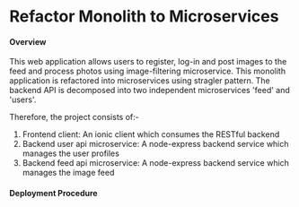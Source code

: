 #  Refactor Monolith to Microservices
#### Overview
This web application allows users to register, log-in and post images to the feed and process photos using image-filtering microservice. This monolith application is refactored into microservices using stragler pattern. The backend API is decomposed into two independent microservices 'feed' and 'users'.

Therefore, the project consists of:-
1. Frontend client: An ionic client which consumes the RESTful backend
2. Backend user api microservice: A node-express backend service which manages the user profiles
3. Backend feed api microservice: A node-express backend service which manages the image feed

#### Deployment Procedure

